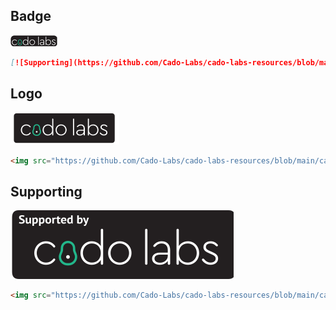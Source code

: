 ## Badge

<img src="cado_labs_badge.png" alt="Supported by Cado Labs" />

```markdown
[![Supporting](https://github.com/Cado-Labs/cado-labs-resources/blob/main/cado_labs_badge.png)](https://github.com/Cado-Labs/)
```

## Logo

<img src="cado_labs_logo.png" alt="Supported by Cado Labs" />

```html
<img src="https://github.com/Cado-Labs/cado-labs-resources/blob/main/cado_labs_logo.png" alt="Supported by Cado Labs" />
```

## Supporting

<img src="cado_labs_supporting.svg" alt="Supported by Cado Labs" />

```html
<img src="https://github.com/Cado-Labs/cado-labs-resources/blob/main/cado_labs_supporting.svg" alt="Supported by Cado Labs" />
```
